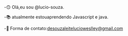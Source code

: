 -🙃 Olá,eu sou @lucio-souza.

-📚 atualmente estouaprendendo Javascript e java.

-🍃 Forma de contato:desouzaleitelucioweslley@gmail.com
